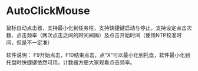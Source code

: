# AutoClickMouse
鼠标自动点击器，支持最小化到任务栏，支持快捷键启动与停止，支持设定点击次数、点击频率（两次点击之间的时间间隔）及点击开始时间（使用NTP校准时间，但是不一定准）

软件说明：
F9开始点击，F10结束点击，点“X”可以最小化到托盘，软件最小化到托盘时快捷键依然可用。计数器方便大家观看点击频率。
